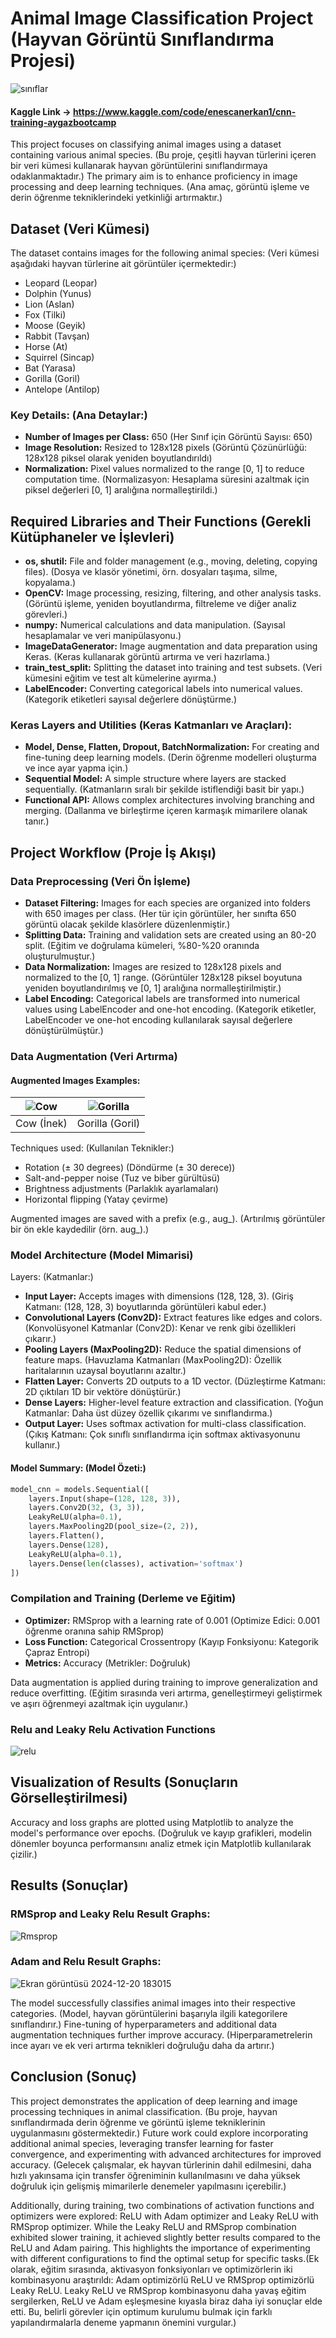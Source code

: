 # Animal Image Classification Project (Hayvan Görüntü Sınıflandırma Projesi)

![sınıflar](https://github.com/user-attachments/assets/24eacf01-2e50-4a92-a47d-7cd2f12af7cc)

#### Kaggle Link → https://www.kaggle.com/code/enescanerkan1/cnn-training-aygazbootcamp

This project focuses on classifying animal images using a dataset containing various animal species. (Bu proje, çeşitli hayvan türlerini içeren bir veri kümesi kullanarak hayvan görüntülerini sınıflandırmaya odaklanmaktadır.) The primary aim is to enhance proficiency in image processing and deep learning techniques. (Ana amaç, görüntü işleme ve derin öğrenme tekniklerindeki yetkinliği artırmaktır.)

## Dataset (Veri Kümesi)

The dataset contains images for the following animal species: (Veri kümesi aşağıdaki hayvan türlerine ait görüntüler içermektedir:)

- Leopard (Leopar)
- Dolphin (Yunus)
- Lion (Aslan)
- Fox (Tilki)
- Moose (Geyik)
- Rabbit (Tavşan)
- Horse (At)
- Squirrel (Sincap)
- Bat (Yarasa)
- Gorilla (Goril)
- Antelope (Antilop)

### Key Details: (Ana Detaylar:)

- **Number of Images per Class:** 650 (Her Sınıf için Görüntü Sayısı: 650)
- **Image Resolution:** Resized to 128x128 pixels (Görüntü Çözünürlüğü: 128x128 piksel olarak yeniden boyutlandırıldı)
- **Normalization:** Pixel values normalized to the range [0, 1] to reduce computation time. (Normalizasyon: Hesaplama süresini azaltmak için piksel değerleri [0, 1] aralığına normalleştirildi.)

## Required Libraries and Their Functions (Gerekli Kütüphaneler ve İşlevleri)

- **os, shutil:** File and folder management (e.g., moving, deleting, copying files). (Dosya ve klasör yönetimi, örn. dosyaları taşıma, silme, kopyalama.)
- **OpenCV:** Image processing, resizing, filtering, and other analysis tasks. (Görüntü işleme, yeniden boyutlandırma, filtreleme ve diğer analiz görevleri.)
- **numpy:** Numerical calculations and data manipulation. (Sayısal hesaplamalar ve veri manipülasyonu.)
- **ImageDataGenerator:** Image augmentation and data preparation using Keras. (Keras kullanarak görüntü artırma ve veri hazırlama.)
- **train_test_split:** Splitting the dataset into training and test subsets. (Veri kümesini eğitim ve test alt kümelerine ayırma.)
- **LabelEncoder:** Converting categorical labels into numerical values. (Kategorik etiketleri sayısal değerlere dönüştürme.)

### Keras Layers and Utilities (Keras Katmanları ve Araçları):

- **Model, Dense, Flatten, Dropout, BatchNormalization:** For creating and fine-tuning deep learning models. (Derin öğrenme modelleri oluşturma ve ince ayar yapma için.)
- **Sequential Model:** A simple structure where layers are stacked sequentially. (Katmanların sıralı bir şekilde istiflendiği basit bir yapı.)
- **Functional API:** Allows complex architectures involving branching and merging. (Dallanma ve birleştirme içeren karmaşık mimarilere olanak tanır.)

## Project Workflow (Proje İş Akışı)

### Data Preprocessing (Veri Ön İşleme)

- **Dataset Filtering:** Images for each species are organized into folders with 650 images per class. (Her tür için görüntüler, her sınıfta 650 görüntü olacak şekilde klasörlere düzenlenmiştir.)
- **Splitting Data:** Training and validation sets are created using an 80-20 split. (Eğitim ve doğrulama kümeleri, %80-%20 oranında oluşturulmuştur.)
- **Data Normalization:** Images are resized to 128x128 pixels and normalized to the [0, 1] range. (Görüntüler 128x128 piksel boyutuna yeniden boyutlandırılmış ve [0, 1] aralığına normalleştirilmiştir.)
- **Label Encoding:** Categorical labels are transformed into numerical values using LabelEncoder and one-hot encoding. (Kategorik etiketler, LabelEncoder ve one-hot encoding kullanılarak sayısal değerlere dönüştürülmüştür.)

### Data Augmentation (Veri Artırma)

#### Augmented Images Examples:

| ![Cow](https://github.com/user-attachments/assets/73074e8c-3c44-403c-96b0-bfeb2a580988) | ![Gorilla](https://github.com/user-attachments/assets/faac7f73-80da-47e9-98ce-42bda103bfdb) |
|:---------------------------------------------------------------------------------------:|:------------------------------------------------------------------------------------------:|
| Cow (İnek)                                                                             | Gorilla (Goril)                                                                            |


Techniques used: (Kullanılan Teknikler:)

- Rotation (± 30 degrees) (Döndürme (± 30 derece))
- Salt-and-pepper noise (Tuz ve biber gürültüsü)
- Brightness adjustments (Parlaklık ayarlamaları)
- Horizontal flipping (Yatay çevirme)

Augmented images are saved with a prefix (e.g., aug_). (Artırılmış görüntüler bir ön ekle kaydedilir (örn. aug_).)

### Model Architecture (Model Mimarisi)

Layers: (Katmanlar:)

- **Input Layer:** Accepts images with dimensions (128, 128, 3). (Giriş Katmanı: (128, 128, 3) boyutlarında görüntüleri kabul eder.)
- **Convolutional Layers (Conv2D):** Extract features like edges and colors. (Konvolüsyonel Katmanlar (Conv2D): Kenar ve renk gibi özellikleri çıkarır.)
- **Pooling Layers (MaxPooling2D):** Reduce the spatial dimensions of feature maps. (Havuzlama Katmanları (MaxPooling2D): Özellik haritalarının uzaysal boyutlarını azaltır.)
- **Flatten Layer:** Converts 2D outputs to a 1D vector. (Düzleştirme Katmanı: 2D çıktıları 1D bir vektöre dönüştürür.)
- **Dense Layers:** Higher-level feature extraction and classification. (Yoğun Katmanlar: Daha üst düzey özellik çıkarımı ve sınıflandırma.)
- **Output Layer:** Uses softmax activation for multi-class classification. (Çıkış Katmanı: Çok sınıflı sınıflandırma için softmax aktivasyonunu kullanır.)

#### Model Summary: (Model Özeti:)

```python
model_cnn = models.Sequential([
    layers.Input(shape=(128, 128, 3)),
    layers.Conv2D(32, (3, 3)),
    LeakyReLU(alpha=0.1),
    layers.MaxPooling2D(pool_size=(2, 2)),
    layers.Flatten(),
    layers.Dense(128),
    LeakyReLU(alpha=0.1),
    layers.Dense(len(classes), activation='softmax')
])
```

### Compilation and Training (Derleme ve Eğitim)

- **Optimizer:** RMSprop with a learning rate of 0.001 (Optimize Edici: 0.001 öğrenme oranına sahip RMSprop)
- **Loss Function:** Categorical Crossentropy (Kayıp Fonksiyonu: Kategorik Çapraz Entropi)
- **Metrics:** Accuracy (Metrikler: Doğruluk)

Data augmentation is applied during training to improve generalization and reduce overfitting. (Eğitim sırasında veri artırma, genelleştirmeyi geliştirmek ve aşırı öğrenmeyi azaltmak için uygulanır.)

### Relu and Leaky Relu  Activation Functions 
![relu](https://github.com/user-attachments/assets/b54d6d3f-c806-42f5-af53-de301357c763)

## Visualization of Results (Sonuçların Görselleştirilmesi)

Accuracy and loss graphs are plotted using Matplotlib to analyze the model's performance over epochs. (Doğruluk ve kayıp grafikleri, modelin dönemler boyunca performansını analiz etmek için Matplotlib kullanılarak çizilir.)

## Results (Sonuçlar)

### RMSprop and Leaky Relu Result Graphs:
![Rmsprop](https://github.com/user-attachments/assets/2ae78b45-ef70-4f15-b8de-d88a1701b850)

### Adam and Relu Result Graphs:
![Ekran görüntüsü 2024-12-20 183015](https://github.com/user-attachments/assets/b213bbfa-49ca-42eb-82da-53281d0bbd70)

The model successfully classifies animal images into their respective categories. (Model, hayvan görüntülerini başarıyla ilgili kategorilere sınıflandırır.) Fine-tuning of hyperparameters and additional data augmentation techniques further improve accuracy. (Hiperparametrelerin ince ayarı ve ek veri artırma teknikleri doğruluğu daha da artırır.)

## Conclusion (Sonuç)

This project demonstrates the application of deep learning and image processing techniques in animal classification. (Bu proje, hayvan sınıflandırmada derin öğrenme ve görüntü işleme tekniklerinin uygulanmasını göstermektedir.) Future work could explore incorporating additional animal species, leveraging transfer learning for faster convergence, and experimenting with advanced architectures for improved accuracy. (Gelecek çalışmalar, ek hayvan türlerinin dahil edilmesini, daha hızlı yakınsama için transfer öğreniminin kullanılmasını ve daha yüksek doğruluk için gelişmiş mimarilerle denemeler yapılmasını içerebilir.)

Additionally, during training, two combinations of activation functions and optimizers were explored: ReLU with Adam optimizer and Leaky ReLU with RMSprop optimizer. While the Leaky ReLU and RMSprop combination exhibited slower training, it achieved slightly better results compared to the ReLU and Adam pairing. This highlights the importance of experimenting with different configurations to find the optimal setup for specific tasks.(Ek olarak, eğitim sırasında, aktivasyon fonksiyonları ve optimizörlerin iki kombinasyonu araştırıldı: Adam optimizörlü ReLU ve RMSprop optimizörlü Leaky ReLU. Leaky ReLU ve RMSprop kombinasyonu daha yavaş eğitim sergilerken, ReLU ve Adam eşleşmesine kıyasla biraz daha iyi sonuçlar elde etti. Bu, belirli görevler için optimum kurulumu bulmak için farklı yapılandırmalarla deneme yapmanın önemini vurgular.)

